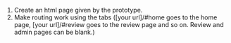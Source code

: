 1. Create an html page given by the prototype.
2. Make routing work using the tabs ([your url]/#home goes to the home page, [your url]/#review goes to the review page and so on. Review and admin pages can be blank.)
